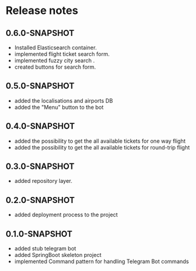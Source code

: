 # Release notes

## 0.6.0-SNAPSHOT

* Installed Elasticsearch container.
* implemented flight ticket search form.
* implemented fuzzy city search .
* created buttons for search form.

## 0.5.0-SNAPSHOT

* added the localisations and airports DB
* added the "Menu" button to the bot

## 0.4.0-SNAPSHOT

* added the possibility to get the all available tickets for one way flight
* added the possibility to get the all available tickets for round-trip flight

## 0.3.0-SNAPSHOT

* added repository layer.

## 0.2.0-SNAPSHOT

* added deployment process to the project

## 0.1.0-SNAPSHOT

* added stub telegram bot
* added SpringBoot skeleton project
* implemented Command pattern for handling Telegram Bot commands